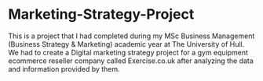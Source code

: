# Marketing-Strategy-Project
This is a project that I had completed during my MSc Business Management (Business Strategy & Marketing) academic year at The University of Hull.
We had to create a Digital marketing strategy project for a gym equipment ecommerce reseller company called Exercise.co.uk after analyzing the data and information provided by them.
